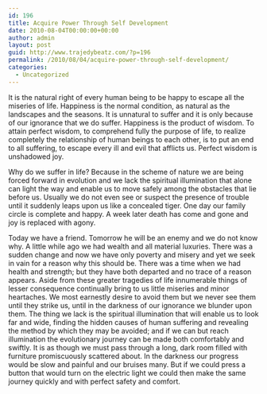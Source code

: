 ```yaml
---
id: 196
title: Acquire Power Through Self Development
date: 2010-08-04T00:00:00+00:00
author: admin
layout: post
guid: http://www.trajedybeatz.com/?p=196
permalink: /2010/08/04/acquire-power-through-self-development/
categories:
  - Uncategorized
---
```

It is the natural right of every human being to be happy to escape all the miseries of life. Happiness is the normal condition, as natural as the landscapes and the seasons. It is unnatural to suffer and it is only because of our ignorance that we do suffer. Happiness is the product of wisdom. To attain perfect wisdom, to comprehend fully the purpose of life, to realize completely the relationship of human beings to each other, is to put an end to all suffering, to escape every ill and evil that afflicts us. Perfect wisdom is unshadowed joy. 

Why do we suffer in life? Because in the scheme of nature we are being forced forward in evolution and we lack the spiritual illumination that alone can light the way and enable us to move safely among the obstacles that lie before us. Usually we do not even see or suspect the presence of trouble until it suddenly leaps upon us like a concealed tiger. One day our family circle is complete and happy. A week later death has come and gone and joy is replaced with agony. 

Today we have a friend. Tomorrow he will be an enemy and we do not know why. A little while ago we had wealth and all material luxuries. There was a sudden change and now we have only poverty and misery and yet we seek in vain for a reason why this should be. There was a time when we had health and strength; but they have both departed and no trace of a reason appears. Aside from these greater tragedies of life innumerable things of lesser consequence continually bring to us little miseries and minor heartaches. We most earnestly desire to avoid them but we never see them until they strike us, until in the darkness of our ignorance we blunder upon them. The thing we lack is the spiritual illumination that will enable us to look far and wide, finding the hidden causes of human suffering and revealing the method by which they may be avoided; and if we can but reach illumination the evolutionary journey can be made both comfortably and swiftly. It is as though we must pass through a long, dark room filled with furniture promiscuously scattered about. In the darkness our progress would be slow and painful and our bruises many. But if we could press a button that would turn on the electric light we could then make the same journey quickly and with perfect safety and comfort.